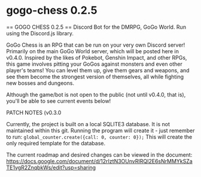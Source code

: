 # gogo-chess 0.2.5

== GOGO CHESS 0.2.5 ==
Discord Bot for the DMRPG, GoGo World. Run using the Discord.js library.

GoGo Chess is an RPG that can be run on your very own Discord server! Primarily on the main GoGo World server, which will be posted here in v0.4.0.
Inspired by the likes of Pokebot, Genshin Impact, and other RPGs, this game involves pitting your GoGos against monsters and even other player's teams! You can level them up, give them gears and weapons, and see them become the strongest version of themselves, all while fighting new bosses and dungeons.

Although the game/bot is not open to the public (not until v0.4.0, that is), you'll be able to see current events below!


PATCH NOTES (v0.3.0

Currently, the project is built on a local SQLITE3 database. It is not maintained within this git.
Running the program will create it - just remember to run:
`global_counter.create({call: 0, counter: 0});`
This will create the only required template for the database.


The current roadmap and desired changes can be viewed in the document:
https://docs.google.com/document/d/12rIztN3OUnvRIRQI2E6sNrMMYkSZaTE1vgR2ZnqbkWs/edit?usp=sharing
